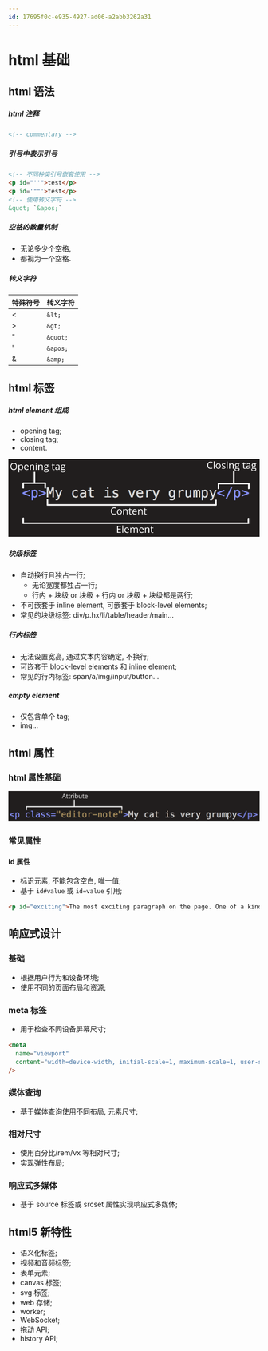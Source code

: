 ```yaml
---
id: 17695f0c-e935-4927-ad06-a2abb3262a31
---
```


# html 基础

## html 语法

##### html 注释

```html
<!-- commentary -->
```

##### 引号中表示引号

```html
<!-- 不同种类引号嵌套使用 -->
<p id="''">test</p>
<p id='""'>test</p>
<!-- 使用转义字符 -->
&quot; `&apos;`
```

##### 空格的数量机制

- 无论多少个空格,
- 都视为一个空格.

##### 转义字符

| 特殊符号 | 转义字符 |
| -------- | -------- |
| \<       | `&lt;`   |
| >        | `&gt;`   |
| "        | `&quot;` |
| '        | `&apos;` |
| &        | `&amp;`  |

## html 标签

##### html element 组成

- opening tag;
- closing tag;
- content.

![html element 组成](./images/2022-05-18-10-46-17.png)

##### 块级标签

- 自动换行且独占一行;
  - 无论宽度都独占一行;
  - 行内 + 块级 or 块级 + 行内 or 块级 + 块级都是两行;
- 不可嵌套于 inline element, 可嵌套于 block-level elements;
- 常见的块级标签: div/p.hx/li/table/header/main...

##### 行内标签

- 无法设置宽高, 通过文本内容确定, 不换行;
- 可嵌套于 block-level elements 和 inline element;
- 常见的行内标签: span/a/img/input/button...

##### empty element

- 仅包含单个 tag;
- img...

## html 属性

### html 属性基础

![attribute](./images/2022-05-18-10-55-31.png)

### 常见属性

#### id 属性

- 标识元素, 不能包含空白, 唯一值;
- 基于 `id#value` 或 `id=value` 引用;

```html
<p id="exciting">The most exciting paragraph on the page. One of a kind!</p>
```

## 响应式设计

### 基础

- 根据用户行为和设备环境;
- 使用不同的页面布局和资源;

### meta 标签

- 用于检查不同设备屏幕尺寸;

```html
<meta
  name="viewport"
  content="width=device-width, initial-scale=1, maximum-scale=1, user-scalable=no"
/>
```

### 媒体查询

- 基于媒体查询使用不同布局, 元素尺寸;

### 相对尺寸

- 使用百分比/rem/vx 等相对尺寸;
- 实现弹性布局;

### 响应式多媒体

- 基于 source 标签或 srcset 属性实现响应式多媒体;

## html5 新特性

- 语义化标签;
- 视频和音频标签;
- 表单元素;
- canvas 标签;
- svg 标签;
- web 存储;
- worker;
- WebSocket;
- 拖动 API;
- history API;
